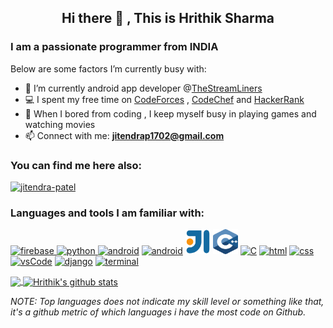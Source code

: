 <h2 align="center">Hi there 👋 , This is Hrithik Sharma</h2>

### I am a passionate programmer from INDIA
 

<!--
**Coder481/coder481** is a ✨ _special_ ✨ repository because its `README.md` (this file) appears on your GitHub profile.

Below are some 

- 🌱 I’m currently learning android development and practice on java
- 🔭 I’m currently learning ...
- 👯 I’m looking to collaborate on ...
- 🤔 I’m looking for help with ...
- 💬 Ask me about ...
- 📫 How to reach me: ...
- 😄 Pronouns: ...
- ⚡ Fun fact: ...
-->
Below are some factors I’m currently busy with:
- 🌱 I’m currently android app developer @[TheStreamLiners](https://github.com/The-Streamliners)
- 💻 I spent my free time on [CodeForces](https://codeforces.com/profile/jeetu_48) , [CodeChef](https://www.codechef.com/users/jeetu_48) and [HackerRank](https://www.hackerrank.com/jitendrap1702)
- 👯 When I bored from coding , I keep myself busy in playing games and watching movies
- 📫 Connect with me: **jitendrap1702@gmail.com**

<h3 align="left">You can find me here also:</h3>
<p><a href="https://www.linkedin.com/in/jitendra-patel-0b898b192/" target="blank"><img src="https://img.icons8.com/fluent/48/000000/linkedin.png"alt="jitendra-patel"/></a>
</p>


### Languages and tools I am familiar with:
<p> <a href="https://firebase.google.com/" target="_blank"> <img src="https://www.vectorlogo.zone/logos/firebase/firebase-icon.svg" alt="firebase" width="40" height="40"/> </a> <a href="https://en.wikipedia.org/wiki/Python_(programming_language)" target="_blank"> <img src="https://www.vectorlogo.zone/logos/python/python-icon.svg" alt="python" width="40" height="40"/> </a>
<a href="https://en.wikipedia.org/wiki/Android_software_development" target="_blank"> <img src="https://www.vectorlogo.zone/logos/android/android-icon.svg" alt="android" width="40" height="40"/></a>
<a href="https://en.wikipedia.org/wiki/Java_(programming_language)" target="_blank"> <img src="https://www.vectorlogo.zone/logos/java/java-icon.svg" alt="android" width="40" height="40"/></a> 
<a href="https://en.wikipedia.org/wiki/IntelliJ_IDEA" target="_blank"> <img src="https://github.com/Coder481/CDN/blob/main/ICONS/intellij.svg" alt="intelliJ" width="40" height="40"/></a> 
<a href="https://en.wikipedia.org/wiki/C%2B%2B" target="_blank"> <img src="https://github.com/Coder481/CDN/blob/main/ICONS/c.svg" alt="C++" width="40" height="40"/></a>
<a href="https://en.wikipedia.org/wiki/C_(programming_language)" target="_blank"> <img src="https://cdn.iconscout.com/icon/free/png-64/c-programming-569564.png" alt="C" width="40" height="40"/></a>
<a href="https://en.wikipedia.org/wiki/HTML" target="_blank"> <img src="https://cdn.iconscout.com/icon/free/png-64/html-2752158-2284975.png" alt="html" width="40" height="40"/></a>
<a href="https://en.wikipedia.org/wiki/CSS" target="_blank"> <img src="https://cdn.iconscout.com/icon/free/png-64/css-131-722685.png" alt="css" width="40" height="40"/></a>
<a href="https://code.visualstudio.com/download" target="_blank"> <img src="https://cdn.iconscout.com/icon/free/png-64/visual-studio-code-1868941-1583105.png" alt="vsCode" width="40" height="40"/></a>
<a href="https://www.djangoproject.com/" target="_blank"> <img src="https://cdn.iconscout.com/icon/free/png-64/django-1-282754.png" alt="django" width="40" height="40"/></a>
<a href="https://en.wikipedia.org/wiki/Terminal" target="_blank"> <img src="https://cdn.iconscout.com/icon/premium/png-64-thumb/terminal-2229455-1858303.png" alt="terminal" width="40" height="40"/></a>
</p>


<a href="https://github.com/anuraghazra/github-readme-stats">
  <img align="center" src="https://github-readme-stats.vercel.app/api/top-langs/?username=Coder481&theme=radical&hide=css,html,c,Jupyter Notebook" />
</a>

<a href="https://github.com/anuraghazra/github-readme-stats">
  <img align="center" src="https://github-readme-stats.vercel.app/api?username=Coder481&count_private=true&show_icons=true&theme=radical&line_height=27&v=5" alt="Hrithik's github stats" />
</a>



*NOTE: Top languages does not indicate my skill level or something like that, it's a github metric of which languages i have the most code on Github.*

